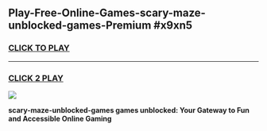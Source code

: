 
## Play-Free-Online-Games-scary-maze-unblocked-games-Premium #x9xn5
<h3>
<a href="https://premium.freeplayer.one?title=scary-maze-unblocked-games&ref=8M">CLICK TO PLAY</a></h3>
<hr>

<h3>
<a href="https://premium.freeplayer.one?title=scary-maze-unblocked-games&ref=8M">CLICK 2 PLAY</a>
  
</h3>

<a href="https://premium.freeplayer.one?title=scary-maze-unblocked-games&ref=8M"><img src="https://clearcache.store/games.png"></a>


**scary-maze-unblocked-games games unblocked: Your Gateway to Fun and Accessible Online Gaming**
